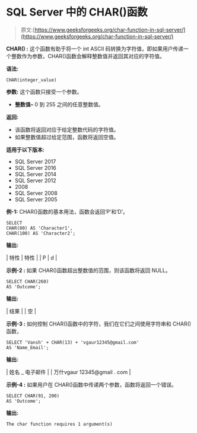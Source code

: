 # SQL Server 中的 CHAR()函数

> 原文:[https://www.geeksforgeeks.org/char-function-in-sql-server/](https://www.geeksforgeeks.org/char-function-in-sql-server/)

**CHAR() :**
这个函数有助于将一个 int ASCII 码转换为字符值，即如果用户传递一个整数作为参数，CHAR()函数会解释整数值并返回其对应的字符值。

**语法:**

```
CHAR(integer_value)
```

**参数:**
这个函数只接受一个参数。

*   **整数值–**
    0 到 255 之间的任意整数值。

**返回:**

*   该函数将返回对应于给定整数代码的字符值。
*   如果整数值超过给定范围，函数将返回空值。

**适用于以下版本:**

*   SQL Server 2017
*   SQL Server 2016
*   SQL Server 2014
*   SQL Server 2012
*   2008
*   SQL Server 2008
*   SQL Server 2005

**例-1:**
CHAR()函数的基本用法，函数会返回‘P’和‘D’。

```
SELECT  
CHAR(80) AS 'Character1',
CHAR(100) AS 'Character2';
```

**输出:**

| 特性 | 特性 |
| P | d |

**示例-2 :**
如果 CHAR()函数超出整数值的范围，则该函数将返回 NULL。

```
SELECT CHAR(260) 
AS 'Outcome';
```

**输出:**

| 结果 |
| 空 |

**示例-3 :**
如何控制 CHAR()函数中的字符，我们在它们之间使用字符串和 CHAR()函数，

```
SELECT 'Vansh' + CHAR(13) + 'vgaur12345@gmail.com' 
AS 'Name_Email';
```

**输出:**

| 姓名 _ 电子邮件 |
| 万什vgaur 12345@gmail . com |

**示例-4 :**
如果用户在 CHAR()函数中传递两个参数，函数将返回一个错误。

```
SELECT CHAR(91, 200) 
AS 'Outcome';
```

**输出:**

```
The char function requires 1 argument(s)
```